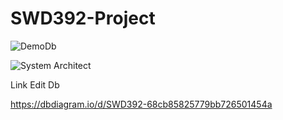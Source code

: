 # SWD392-Project



![DemoDb](https://github.com/namnm309o/SWD392-FPTU-Lab-Events/blob/main/Other/Database.png)


![System Architect](https://github.com/namnm309o/SWD392-FPTU-Lab-Events/blob/main/Other/System_Architecture_Diagram.drawio.png)

Link Edit Db 

https://dbdiagram.io/d/SWD392-68cb85825779bb726501454a

